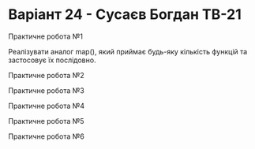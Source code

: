 # Варіант 24 - Сусаєв Богдан ТВ-21
Практичне робота №1

Реалізувати аналог map(), який приймає будь-яку кількість функцій та застосовує їх послідовно.

Практичне робота №2

Практичне робота №3

Практичне робота №4

Практичне робота №5

Практичне робота №6

